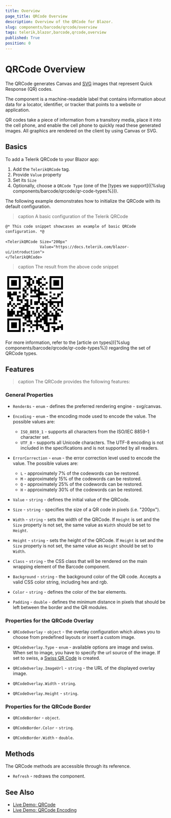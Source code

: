 ```yaml
---
title: Overview
page_title: QRCode Overview
description: Overview of the QRCode for Blazor.
slug: components/barcode/qrcode/overview
tags: telerik,blazor,barcode,qrcode,overview
published: True
position: 0
---
```


# QRCode Overview

The QRCode generates Canvas and [SVG](https://www.w3.org/Graphics/SVG/) images that represent Quick Response (QR) codes.

The component is a machine-readable label that contains information about data for a locator, identifier, or tracker that points to a website or application.

QR codes take a piece of information from a transitory media, place it into the cell phone, and enable the cell phone to quickly read these generated images. All graphics are rendered on the client by using Canvas or SVG.

## Basics

To add a Telerik QRCode to your Blazor app:

1. Add the `TelerikQRCode` tag.
1. Provide `Value` property
1. Set its `Size`
1. Optionally, choose a `QRCode Type` (one of the [types we support]({%slug  components/barcode/qrcode/qr-code-types%})).

The following example demonstrates how to initialize the QRCode with its default configuration.

>caption A basic configuration of the Telerik QRCode

````CSHTML
@* This code snippet showcases an example of basic QRCode configuration. *@

<TelerikQRCode Size="200px"
               Value="https://docs.telerik.com/blazor-ui/introduction">
</TelerikQRCode>
````

>caption The result from the above code snippet

![](images/qrcode-basic-configuration.png)

For more information, refer to the [article on types]({%slug  components/barcode/qrcode/qr-code-types%}) regarding the set of QRCode types.

## Features

>caption The QRCode provides the following features:

### General Properties

* `RenderAs` - `enum` - defines the preferred rendering engine - svg/canvas.

* `Encoding` - `enum` - the encoding mode used to encode the value. The possible values are:
    * `ISO_8859_1` - supports all characters from the ISO/IEC 8859-1 character set.
    * `UTF_8` - supports all Unicode characters. The UTF-8 encoding is not included in the specifications and is not supported by all readers.

* `ErrorCorrection` - `enum` - the error correction level used to encode the value. The possible values are:
    * `L` - approximately 7% of the codewords can be restored.
    * `M` - approximately 15% of the codewords can be restored.
    * `Q` - approximately 25% of the codewords can be restored.
    * `H` - approximately 30% of the codewords can be restored.

* `Value` - `string` - defines the initial value of the QRCode.

* `Size` - `string` - specifies the size of a QR code in pixels (i.e. "200px").

* `Width` - `string` - sets the width of the QRCode. If `Height` is set and the `Size` property is not set, the same value as `Width` should be set to `Height`.

* `Height` - `string` - sets the height of the QRCode. If `Height` is set and the `Size` property is not set, the same value as `Height` should be set to `Width`.

* `Class` - `string` - the CSS class that will be rendered on the main wrapping element of the Barcode component.

* `Background` - `string` - the background color of the QR code. Accepts a valid CSS color string, including hex and rgb.

* `Color` - `string` - defines the color of the bar elements.

* `Padding` - `double` - defines the minimum distance in pixels that should be left between the border and the QR modules.

### Properties for the QRCode Overlay

* `QRCodeOverlay` - `object` - the overlay configuration which alows you to choose from predefined layouts or insert a custom image.

* `QRCodeOverlay.Type` - `enum` - available options are image and swiss. When set to image, you have to specify the url source of the image. If set to swiss, a [Swiss QR Code](https://blog.xsuite.com/en/swiss-qr-code#:~:text=This%20QR%20code%20is%20called,(e.g.%20in%20PDF%20format).) is created.

* `QRCodeOverlay.ImageUrl` - `string` - the URL of the displayed overlay image.

* `QRCodeOverlay.Width` - `string`.

* `QRCodeOverlay.Height` - `string`.

### Properties for the QRCode Border

* `QRCodeBorder` - `object`.

* `QRCodeBorder.Color` - `string`.

* `QRCodeBorder.Width` - `double`.

## Methods

The QRCode methods are accessible through its reference.

* `Refresh` - redraws the component.

## See Also

  * [Live Demo: QRCode](https://demos.telerik.com/blazor-ui/qrcode/overview)
  * [Live Demo: QRCode Encoding](https://demos.telerik.com/blazor-ui/barcode/qrcode/encoding)